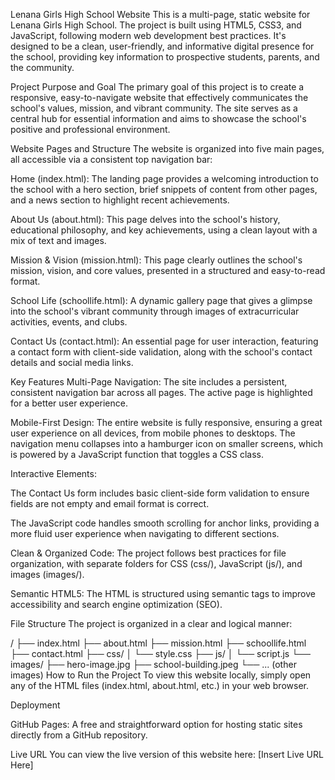 Lenana Girls High School Website
This is a multi-page, static website for Lenana Girls High School. The project is built using HTML5, CSS3, and JavaScript, following modern web development best practices. It's designed to be a clean, user-friendly, and informative digital presence for the school, providing key information to prospective students, parents, and the community.

Project Purpose and Goal
The primary goal of this project is to create a responsive, easy-to-navigate website that effectively communicates the school's values, mission, and vibrant community. The site serves as a central hub for essential information and aims to showcase the school's positive and professional environment.

Website Pages and Structure
The website is organized into five main pages, all accessible via a consistent top navigation bar:

Home (index.html): The landing page provides a welcoming introduction to the school with a hero section, brief snippets of content from other pages, and a news section to highlight recent achievements.

About Us (about.html): This page delves into the school's history, educational philosophy, and key achievements, using a clean layout with a mix of text and images.

Mission & Vision (mission.html): This page clearly outlines the school's mission, vision, and core values, presented in a structured and easy-to-read format.

School Life (schoollife.html): A dynamic gallery page that gives a glimpse into the school's vibrant community through images of extracurricular activities, events, and clubs.

Contact Us (contact.html): An essential page for user interaction, featuring a contact form with client-side validation, along with the school's contact details and social media links.

Key Features
Multi-Page Navigation: The site includes a persistent, consistent navigation bar across all pages. The active page is highlighted for a better user experience.

Mobile-First Design: The entire website is fully responsive, ensuring a great user experience on all devices, from mobile phones to desktops. The navigation menu collapses into a hamburger icon on smaller screens, which is powered by a JavaScript function that toggles a CSS class.

Interactive Elements:

The Contact Us form includes basic client-side form validation to ensure fields are not empty and email format is correct.

The JavaScript code handles smooth scrolling for anchor links, providing a more fluid user experience when navigating to different sections.

Clean & Organized Code: The project follows best practices for file organization, with separate folders for CSS (css/), JavaScript (js/), and images (images/).

Semantic HTML5: The HTML is structured using semantic tags to improve accessibility and search engine optimization (SEO).

File Structure
The project is organized in a clear and logical manner:

/
├── index.html
├── about.html
├── mission.html
├── schoollife.html
├── contact.html
├── css/
│   └── style.css
├── js/
│   └── script.js
└── images/
    ├── hero-image.jpg
    ├── school-building.jpeg
    └── ... (other images)
How to Run the Project
To view this website locally, simply open any of the HTML files (index.html, about.html, etc.) in your web browser.

Deployment

GitHub Pages: A free and straightforward option for hosting static sites directly from a GitHub repository.


Live URL
You can view the live version of this website here:
[Insert Live URL Here]
